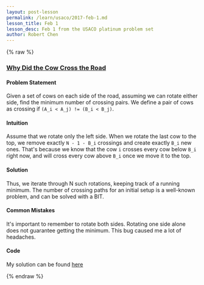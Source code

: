 ```yaml
---
layout: post-lesson
permalink: /learn/usaco/2017-feb-1.md
lesson_title: Feb 1
lesson_desc: Feb 1 from the USACO platinum problem set
author: Robert Chen
---
```


{% raw %}

### [Why Did the Cow Cross the Road](http://usaco.org/index.php?page=viewproblem2&cpid=720)

#### Problem Statement

Given a set of cows on each side of the road, assuming we can rotate either side, find the minimum number of crossing pairs.
We define a pair of cows as crossing if `(A_i < A_j) != (B_i < B_j)`.

#### Intuition
Assume that we rotate only the left side. When we rotate the last cow to the top, we remove exactly `N - 1 - B_i` crossings and create exactly `B_i` new ones. That's because we know that the cow `i` crosses every cow below `B_i` right now, and will cross every cow above `B_i` once we move it to the top.

#### Solution
Thus, we iterate through N such rotations, keeping track of a running minimum. The number of crossing paths for an initial setup is a well-known problem, and can be solved with a BIT.

#### Common Mistakes
It's important to remember to rotate both sides. Rotating one side alone does not guarantee getting the minimum. This bug caused me a lot of headaches.

#### Code

My solution can be found [here](https://github.com/chen-robert/writeups/blob/master/usaco/2015/code/mincross.java)

{% endraw %}
